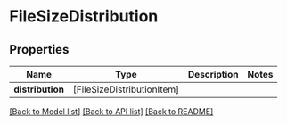 # FileSizeDistribution

## Properties

Name | Type | Description | Notes
------------ | ------------- | ------------- | -------------
**distribution** | [FileSizeDistributionItem] |  | 

[[Back to Model list]](../#documentation-for-models) [[Back to API list]](../#documentation-for-api-endpoints) [[Back to README]](../)


